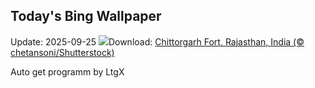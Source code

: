 ## Today's Bing Wallpaper
Update: 2025-09-25
![](https://www.bing.com/th?id=OHR.FortChittorgarh_EN-GB9713877836_UHD.jpg&w=1000)Download: [Chittorgarh Fort, Rajasthan, India (© chetansoni/Shutterstock)](https://www.bing.com/th?id=OHR.FortChittorgarh_EN-GB9713877836_UHD.jpg)

Auto get programm by LtgX
